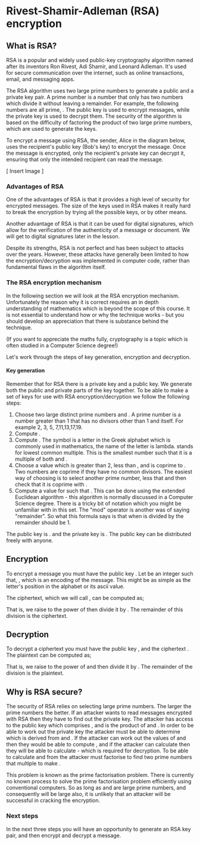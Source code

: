 # Rivest-Shamir-Adleman (RSA) encryption
## What is RSA?
RSA is a popular and widely used public-key cryptography algorithm named after its inventors Ron Rivest, Adi Shamir, and Leonard Adleman. It's used for secure communication over the internet, such as online transactions, email, and messaging apps.

The RSA algorithm uses two large prime numbers to generate a public and a private key pair. A prime number is a number that only has two numbers which divide it without leaving a remainder. For example, the following numbers are all prime, . The public key is used to encrypt messages, while the private key is used to decrypt them. The security of the algorithm is based on the difficulty of factoring the product of two large prime numbers, which are used to generate the keys.

To encrypt a message using RSA, the sender, Alice in the diagram below,  uses the recipient's public key (Bob's key) to encrypt the message. Once the message is encrypted, only the recipient's private key can decrypt it, ensuring that only the intended recipient can read the message.

[ Insert Image ]

### Advantages of RSA
One of the advantages of RSA is that it provides a high level of security for encrypted messages. The size of the keys used in RSA makes it really hard to break the encryption by trying all the possible keys, or by other means.

Another advantage of RSA is that it can be used for digital signatures, which allow for the verification of the authenticity of a message or document.  We will get to digital signatures later in the lesson.

Despite its strengths, RSA is not perfect and has been subject to attacks over the years. However, these attacks have generally been limited to how the encryption/decryption was implemented in computer code, rather than fundamental flaws in the algorithm itself.

### The RSA encryption mechanism
In the following section we will look at the RSA encryption mechanism. Unfortunately the reason why it is correct requires an in depth understanding of mathematics which is beyond the scope of this course. It is not essential to understand how or why the technique works - but you should develop an appreciation that there is substance behind the technique.

(If you want to appreciate the maths fully, cryptography is a topic which is often studied in a Computer Science degree!)

Let's work through the steps of key generation, encryption and decryption.

#### Key generation

Remember that for RSA there is a private key and a public key. We generate both the public and private parts of the key together. To be able to make a set of keys for use with RSA encryption/decryption we follow the following steps:

1. Choose two large distinct prime numbers  and . A prime number is a number greater than 1 that has no divisors other than 1 and itself. For example 2, 3, 5, 7,11,13,17,19.
2. Compute .
3. Compute . The symbol  is a letter in the Greek alphabet which is commonly used in mathematics, the name of the letter is lambda.  stands for lowest common multiple. This is the smallest number such that it is a multiple of both  and .
4. Choose a value  which is greater than 2, less than , and is coprime to . Two numbers are coprime if they have no common divisors.  The easiest way of choosing  is to select another prime number, less that  and then check that it is coprime with .
5. Compute a value for  such that . This can be done using the extended Euclidean algorithm - this algorithm is normally discussed in a Computer Science degree. There is a tricky bit of notation which you might be unfamiliar with in this set. The "mod" operator is another was of saying "remainder". So what this formula says is that when  is divided by  the remainder should be 1.

The public key is . and the private key is . The public key can be distributed freely with anyone.

## Encryption
To encrypt a message you must have the public key . Let  be an integer such that, , which is an encoding of the message. This might be as simple as the letter's position in the alphabet or its ascii value.

The ciphertext, which we will call , can be computed as;


That is, we raise  to the power of  then divide it by . The remainder of this division is the ciphertext.

## Decryption

To decrypt a ciphertext you must have the public key , and the ciphertext . The plaintext can be computed as;


That is, we raise  to the power of  and then divide it by . The remainder of the division is the plaintext.

## Why is RSA secure? 

The security of RSA relies on selecting large  prime numbers. The larger the prime numbers the better. If an attacker wants to read messages encrypted with RSA then they have to find out the private key. The attacker has access to the public key which comprises , and  is the product of  and . In order to be able to work out the private key the attacker must be able to determine  which is derived from  and .  If the attacker can work out the values of  and  then they would be able to compute , and if the attacker can calculate  then they will be able to calculate  - which is required for decryption. To be able to calculate  and  from  the attacker must factorise  to find two prime numbers that multiple to make . 

This problem is known as the prime factorisation problem. There is currently no known process to solve the prime factorisation problem efficiently using conventional computers. So as long as  and  are large prime numbers, and consequently  will be large also,  it is unlikely that an attacker will be successful in cracking the encryption.

### Next steps

In the next three steps you will have an opportunity to generate an RSA key pair, and then encrypt and decrypt a message.

